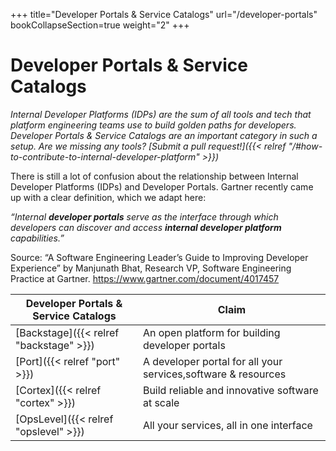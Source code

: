 +++
title="Developer Portals & Service Catalogs"
url="/developer-portals"
bookCollapseSection=true
weight="2"
+++

# Developer Portals & Service Catalogs #

_Internal Developer Platforms (IDPs) are the sum of all tools and tech that platform engineering teams use to build golden paths for developers. Developer Portals & Service Catalogs are an important category in such a setup. Are we missing any tools? [Submit a pull request!]({{< relref "/#how-to-contribute-to-internal-developer-platform" >}})_

There is still a lot of confusion about the relationship between Internal Developer Platforms (IDPs) and Developer Portals.
Gartner recently came up with a clear definition, which we adapt here:

_“Internal **developer portals** serve as the interface through which developers can discover and access **internal developer platform** capabilities.”_

Source: “A Software Engineering Leader’s Guide to Improving Developer Experience” by Manjunath Bhat, Research VP, Software Engineering Practice at Gartner.
https://www.gartner.com/document/4017457


| **Developer Portals & Service Catalogs**      | **Claim**                                                                 |
| --------------------------------------------- | ------------------------------------------------------------------------- |
| [Backstage]({{< relref "backstage" >}})       | An open platform for building developer portals                           |
| [Port]({{< relref "port" >}})                 | A developer portal for all your services,software & resources             |
| [Cortex]({{< relref "cortex" >}})                 | Build reliable and innovative software at scale             |
| [OpsLevel]({{< relref "opslevel" >}})                 | All your services, all in one interface           |


